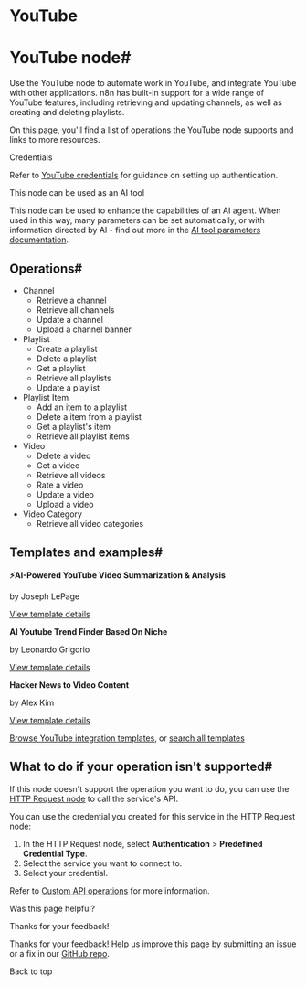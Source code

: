 # YouTube

[ ](https://github.com/n8n-io/n8n-docs/edit/main/docs/integrations/builtin/app-nodes/n8n-nodes-base.youtube.md "Edit this page")

# YouTube node#

Use the YouTube node to automate work in YouTube, and integrate YouTube with other applications. n8n has built-in support for a wide range of YouTube features, including retrieving and updating channels, as well as creating and deleting playlists. 

On this page, you'll find a list of operations the YouTube node supports and links to more resources.

Credentials

Refer to [YouTube credentials](../../credentials/google/) for guidance on setting up authentication. 

This node can be used as an AI tool

This node can be used to enhance the capabilities of an AI agent. When used in this way, many parameters can be set automatically, or with information directed by AI - find out more in the [AI tool parameters documentation](../../../../advanced-ai/examples/using-the-fromai-function/).

## Operations#

  * Channel
    * Retrieve a channel
    * Retrieve all channels
    * Update a channel
    * Upload a channel banner
  * Playlist
    * Create a playlist
    * Delete a playlist
    * Get a playlist
    * Retrieve all playlists
    * Update a playlist
  * Playlist Item
    * Add an item to a playlist
    * Delete a item from a playlist
    * Get a playlist's item
    * Retrieve all playlist items
  * Video
    * Delete a video
    * Get a video
    * Retrieve all videos
    * Rate a video
    * Update a video
    * Upload a video
  * Video Category
    * Retrieve all video categories



## Templates and examples#

**⚡AI-Powered YouTube Video Summarization & Analysis**

by Joseph LePage

[View template details](https://n8n.io/workflows/2679-ai-powered-youtube-video-summarization-and-analysis/)

**AI Youtube Trend Finder Based On Niche**

by Leonardo Grigorio

[View template details](https://n8n.io/workflows/2606-ai-youtube-trend-finder-based-on-niche/)

**Hacker News to Video Content**

by Alex Kim

[View template details](https://n8n.io/workflows/2557-hacker-news-to-video-content/)

[Browse YouTube integration templates](https://n8n.io/integrations/youtube/), or [search all templates](https://n8n.io/workflows/)

## What to do if your operation isn't supported#

If this node doesn't support the operation you want to do, you can use the [HTTP Request node](../../core-nodes/n8n-nodes-base.httprequest/) to call the service's API.

You can use the credential you created for this service in the HTTP Request node: 

  1. In the HTTP Request node, select **Authentication** > **Predefined Credential Type**.
  2. Select the service you want to connect to.
  3. Select your credential.



Refer to [Custom API operations](../../../custom-operations/) for more information.

Was this page helpful? 

Thanks for your feedback! 

Thanks for your feedback! Help us improve this page by submitting an issue or a fix in our [GitHub repo](https://github.com/n8n-io/n8n-docs). 

Back to top 
